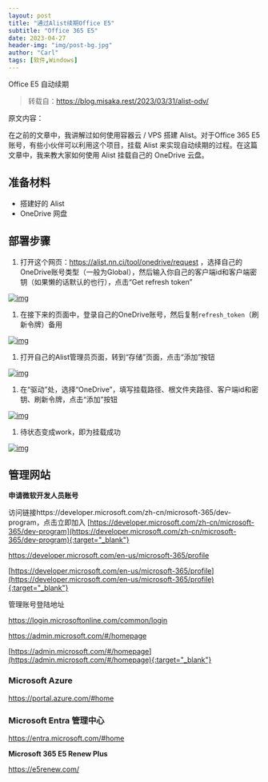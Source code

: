 ```yaml
---
layout: post
title: "通过Alist续期Office E5"
subtitle: "Office 365 E5"
date: 2023-04-27
header-img: "img/post-bg.jpg"
author: "Carl"
tags: [软件,Windows]
---
```



Office E5 自动续期

>  转载自：https://blog.misaka.rest/2023/03/31/alist-odv/

原文内容：

在之前的文章中，我讲解过如何使用容器云 / VPS 搭建 Alist。对于Office 365 E5账号，有些小伙伴可以利用这个项目，挂载 Alist 来实现自动续期的过程。在这篇文章中，我来教大家如何使用 Alist 挂载自己的 OneDrive 云盘。

## 准备材料

- 搭建好的 Alist
- OneDrive 网盘

## 部署步骤

1. 打开这个网页：https://alist.nn.ci/tool/onedrive/request ，选择自己的OneDrive账号类型（一般为Global），然后输入你自己的客户端id和客户端密钥（如果懒的话默认的也行），点击“Get refresh token”

[![img](https://cdn.jsdelivr.net/gh/Misaka-blog/imgs@main/20230331110915.png)](https://cdn.jsdelivr.net/gh/Misaka-blog/imgs@main/20230331110915.png)

1. 在接下来的页面中，登录自己的OneDrive账号，然后复制`refresh_token`（刷新令牌）备用

[![img](https://cdn.jsdelivr.net/gh/Misaka-blog/imgs@main/20230331111207.png)](https://cdn.jsdelivr.net/gh/Misaka-blog/imgs@main/20230331111207.png)

1. 打开自己的Alist管理员页面，转到“存储”页面，点击“添加”按钮

[![img](https://cdn.jsdelivr.net/gh/Misaka-blog/imgs@main/20230331110418.png)](https://cdn.jsdelivr.net/gh/Misaka-blog/imgs@main/20230331110418.png)

1. 在“驱动”处，选择“OneDrive”，填写挂载路径、根文件夹路径、客户端id和密钥、刷新令牌，点击“添加”按钮

[![img](https://cdn.jsdelivr.net/gh/Misaka-blog/imgs@main/20230331110525.png)](https://cdn.jsdelivr.net/gh/Misaka-blog/imgs@main/20230331110525.png)

1. 待状态变成work，即为挂载成功

[![img](https://cdn.jsdelivr.net/gh/Misaka-blog/imgs@main/20230331111359.png)](https://cdn.jsdelivr.net/gh/Misaka-blog/imgs@main/20230331111359.png)







## 管理网站

 **申请微软开发人员账号**

 访问链接https://developer.microsoft.com/zh-cn/microsoft-365/dev-program，点击立即加入
[https://developer.microsoft.com/zh-cn/microsoft-365/dev-program](https://developer.microsoft.com/zh-cn/microsoft-365/dev-program){:target="_blank"}


https://developer.microsoft.com/en-us/microsoft-365/profile

[https://developer.microsoft.com/en-us/microsoft-365/profile](https://developer.microsoft.com/en-us/microsoft-365/profile){:target="_blank"}



管理账号登陆地址

https://login.microsoftonline.com/common/login

https://admin.microsoft.com/#/homepage

[https://admin.microsoft.com/#/homepage](https://admin.microsoft.com/#/homepage){:target="_blank"}





### Microsoft Azure

https://portal.azure.com/#home





### Microsoft Entra 管理中心

https://entra.microsoft.com/#home









**Microsoft 365 E5 Renew Plus**

https://e5renew.com/







